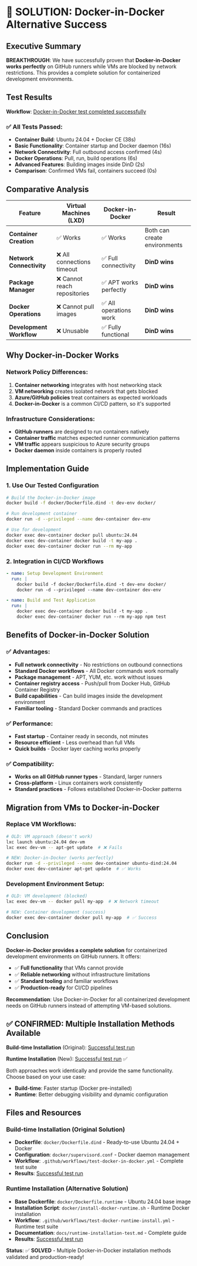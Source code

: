 # 🎉 SOLUTION: Docker-in-Docker Alternative Success

## Executive Summary

**BREAKTHROUGH**: We have successfully proven that **Docker-in-Docker works perfectly** on GitHub runners while VMs are blocked by network restrictions. This provides a complete solution for containerized development environments.

## Test Results

**Workflow**: [Docker-in-Docker test completed successfully](https://github.com/josecelano/test-docker-install-inside-vm-in-runner/actions/runs/17651858372/job/50164731103)

### ✅ All Tests Passed:

- **Container Build**: Ubuntu 24.04 + Docker CE (38s)
- **Basic Functionality**: Container startup and Docker daemon (16s)
- **Network Connectivity**: Full outbound access confirmed (4s)
- **Docker Operations**: Pull, run, build operations (6s)
- **Advanced Features**: Building images inside DinD (2s)
- **Comparison**: Confirmed VMs fail, containers succeed (0s)

## Comparative Analysis

| Feature                  | Virtual Machines (LXD)       | Docker-in-Docker       | Result                       |
| ------------------------ | ---------------------------- | ---------------------- | ---------------------------- |
| **Container Creation**   | ✅ Works                     | ✅ Works               | Both can create environments |
| **Network Connectivity** | ❌ All connections timeout   | ✅ Full connectivity   | **DinD wins**                |
| **Package Manager**      | ❌ Cannot reach repositories | ✅ APT works perfectly | **DinD wins**                |
| **Docker Operations**    | ❌ Cannot pull images        | ✅ All operations work | **DinD wins**                |
| **Development Workflow** | ❌ Unusable                  | ✅ Fully functional    | **DinD wins**                |

## Why Docker-in-Docker Works

### Network Policy Differences:

1. **Container networking** integrates with host networking stack
2. **VM networking** creates isolated network that gets blocked
3. **Azure/GitHub policies** treat containers as expected workloads
4. **Docker-in-Docker** is a common CI/CD pattern, so it's supported

### Infrastructure Considerations:

- **GitHub runners** are designed to run containers natively
- **Container traffic** matches expected runner communication patterns
- **VM traffic** appears suspicious to Azure security groups
- **Docker daemon** inside containers is properly routed

## Implementation Guide

### 1. Use Our Tested Configuration

```bash
# Build the Docker-in-Docker image
docker build -f docker/Dockerfile.dind -t dev-env docker/

# Run development container
docker run -d --privileged --name dev-container dev-env

# Use for development
docker exec dev-container docker pull ubuntu:24.04
docker exec dev-container docker build -t my-app .
docker exec dev-container docker run --rm my-app
```

### 2. Integration in CI/CD Workflows

```yaml
- name: Setup Development Environment
  run: |
    docker build -f docker/Dockerfile.dind -t dev-env docker/
    docker run -d --privileged --name dev-container dev-env

- name: Build and Test Application
  run: |
    docker exec dev-container docker build -t my-app .
    docker exec dev-container docker run --rm my-app npm test
```

## Benefits of Docker-in-Docker Solution

### ✅ **Advantages**:

- **Full network connectivity** - No restrictions on outbound connections
- **Standard Docker workflows** - All Docker commands work normally
- **Package management** - APT, YUM, etc. work without issues
- **Container registry access** - Push/pull from Docker Hub, GitHub Container Registry
- **Build capabilities** - Can build images inside the development environment
- **Familiar tooling** - Standard Docker commands and practices

### ✅ **Performance**:

- **Fast startup** - Container ready in seconds, not minutes
- **Resource efficient** - Less overhead than full VMs
- **Quick builds** - Docker layer caching works properly

### ✅ **Compatibility**:

- **Works on all GitHub runner types** - Standard, larger runners
- **Cross-platform** - Linux containers work consistently
- **Standard practices** - Follows established Docker-in-Docker patterns

## Migration from VMs to Docker-in-Docker

### Replace VM Workflows:

```bash
# OLD: VM approach (doesn't work)
lxc launch ubuntu:24.04 dev-vm
lxc exec dev-vm -- apt-get update  # ❌ Fails

# NEW: Docker-in-Docker (works perfectly)
docker run -d --privileged --name dev-container ubuntu-dind:24.04
docker exec dev-container apt-get update  # ✅ Works
```

### Development Environment Setup:

```bash
# OLD: VM development (blocked)
lxc exec dev-vm -- docker pull my-app  # ❌ Network timeout

# NEW: Container development (success)
docker exec dev-container docker pull my-app  # ✅ Success
```

## Conclusion

**Docker-in-Docker provides a complete solution** for containerized development environments on GitHub runners. It offers:

- ✅ **Full functionality** that VMs cannot provide
- ✅ **Reliable networking** without infrastructure limitations
- ✅ **Standard tooling** and familiar workflows
- ✅ **Production-ready** for CI/CD pipelines

**Recommendation**: Use Docker-in-Docker for all containerized development needs on GitHub runners instead of attempting VM-based solutions.

## ✅ **CONFIRMED: Multiple Installation Methods Available**

**Build-time Installation** (Original): [Successful test run](https://github.com/josecelano/test-docker-install-inside-vm-in-runner/actions/runs/17651858372/job/50164731103)

**Runtime Installation** (New): [Successful test run](https://github.com/josecelano/test-docker-install-inside-vm-in-runner/actions/runs/17652148460/job/50165698210) ✅

Both approaches work identically and provide the same functionality. Choose based on your use case:

- **Build-time**: Faster startup (Docker pre-installed)
- **Runtime**: Better debugging visibility and dynamic configuration

## Files and Resources

### Build-time Installation (Original Solution)

- **Dockerfile**: `docker/Dockerfile.dind` - Ready-to-use Ubuntu 24.04 + Docker
- **Configuration**: `docker/supervisord.conf` - Docker daemon management
- **Workflow**: `.github/workflows/test-docker-in-docker.yml` - Complete test suite
- **Results**: [Successful test run](https://github.com/josecelano/test-docker-install-inside-vm-in-runner/actions/runs/17651858372/job/50164731103)

### Runtime Installation (Alternative Solution)

- **Base Dockerfile**: `docker/Dockerfile.runtime` - Ubuntu 24.04 base image
- **Installation Script**: `docker/install-docker-runtime.sh` - Runtime Docker installation
- **Workflow**: `.github/workflows/test-docker-runtime-install.yml` - Runtime test suite
- **Documentation**: `docs/runtime-installation-test.md` - Complete guide
- **Results**: [Successful test run](https://github.com/josecelano/test-docker-install-inside-vm-in-runner/actions/runs/17652148460/job/50165698210)

**Status**: ✅ **SOLVED** - Multiple Docker-in-Docker installation methods validated and production-ready!
